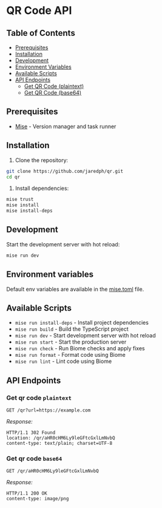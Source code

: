 # QR Code API

## Table of Contents
- [Prerequisites](#prerequisites)
- [Installation](#installation)
- [Development](#development)
- [Environment Variables](#environment-variables)
- [Available Scripts](#available-scripts)
- [API Endpoints](#api-endpoints)
  - [Get QR Code (plaintext)](#get-qr-code-plaintext)
  - [Get QR Code (base64)](#get-qr-code-base64)
  
## Prerequisites

- [Mise](https://mise.jdx.dev/) - Version manager and task runner

## Installation

1. Clone the repository:
```bash
git clone https://github.com/jaredph/qr.git
cd qr
```

1. Install dependencies:
```bash
mise trust
mise install
mise install-deps
```

## Development

Start the development server with hot reload:
```bash
mise run dev
```

## Environment variables

Default env variables are available in the [mise.toml](./mise.toml) file.

## Available Scripts

- `mise run install-deps` - Install project dependencies
- `mise run build` - Build the TypeScript project
- `mise run dev` - Start development server with hot reload
- `mise run start` - Start the production server
- `mise run check` - Run Biome checks and apply fixes
- `mise run format` - Format code using Biome
- `mise run lint` - Lint code using Biome

## API Endpoints

### Get qr code `plaintext`
```http
GET /qr?url=https://example.com
```

*Response:*

```shell
HTTP/1.1 302 Found
location: /qr/aHR0cHM6Ly9leGFtcGxlLmNvbQ
content-type: text/plain; charset=UTF-8
```

### Get qr code `base64`
```http
GET /qr/aHR0cHM6Ly9leGFtcGxlLmNvbQ
```

*Response:*
```shell
HTTP/1.1 200 OK
content-type: image/png
```
